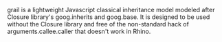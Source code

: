 grail is a lightweight Javascript classical inheritance model modeled after Closure library's goog.inherits and goog.base. It is designed to be used without the Closure library and free of the non-standard hack of arguments.callee.caller that doesn't work in Rhino.
